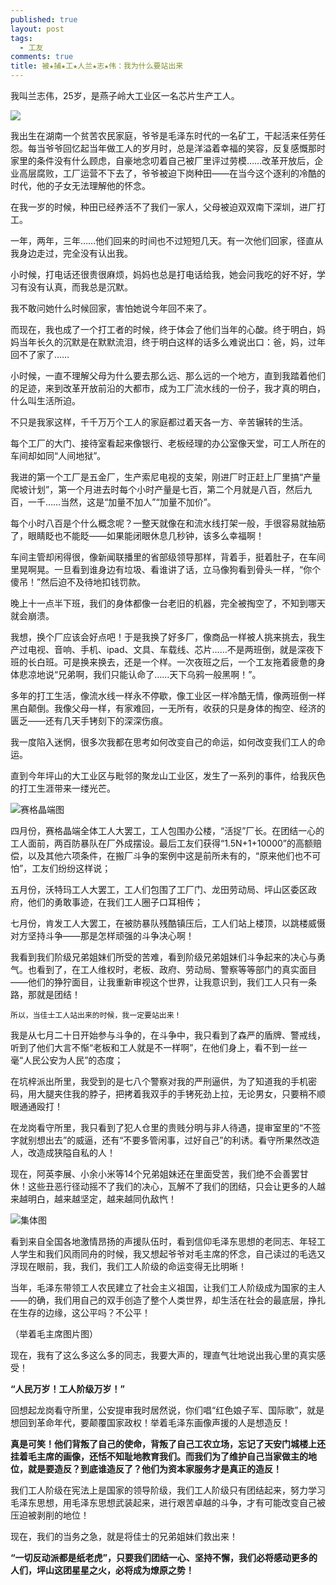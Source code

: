 ```yaml
---
published: true
layout: post
tags:
  - 工友
comments: true
title: 被★捕★工★人兰★志★伟：我为什么要站出来
---
```


我叫兰志伟，25岁，是燕子岭大工业区一名芯片生产工人。

![](http://wx3.sinaimg.cn/mw690/0060lm7Tly1fu606s1n14j31kw16oas5.jpg)

我出生在湖南一个贫苦农民家庭，爷爷是毛泽东时代的一名矿工，干起活来任劳任怨。每当爷爷回忆起当年做工人的岁月时，总是洋溢着幸福的笑容，反复感慨那时家里的条件没有什么顾虑，自豪地念叨着自己被厂里评过劳模……改革开放后，企业高层腐败，工厂运营不下去了，爷爷被迫下岗种田——在当今这个逐利的冷酷的时代，他的子女无法理解他的怀念。

在我一岁的时候，种田已经养活不了我们一家人，父母被迫双双南下深圳，进厂打工。

一年，两年，三年……他们回来的时间也不过短短几天。有一次他们回家，径直从我身边走过，完全没有认出我。

小时候，打电话还很贵很麻烦，妈妈也总是打电话给我，她会问我吃的好不好，学习有没有认真，而我总是沉默。

我不敢问她什么时候回家，害怕她说今年回不来了。

而现在，我也成了一个打工者的时候，终于体会了他们当年的心酸。终于明白，妈妈当年长久的沉默是在默默流泪，终于明白这样的话多么难说出口：爸，妈，过年回不了家了……



小时候，一直不理解父母为什么要去那么远、那么远的一个地方，直到我踏着他们的足迹，来到改革开放前沿的大都市，成为工厂流水线的一份子，我才真的明白，什么叫生活所迫。

不只是我家这样，千千万万个工人的家庭都过着天各一方、辛苦辗转的生活。

每个工厂的大门、接待室看起来像银行、老板经理的办公室像天堂，可工人所在的车间却如同“人间地狱”。

我进的第一个工厂是五金厂，生产索尼电视的支架，刚进厂时正赶上厂里搞“产量爬坡计划”，第一个月进去时每个小时产量是七百，第二个月就是八百，然后九百，一千……当然，这是“加量不加人”“加量不加价”。

每个小时八百是个什么概念呢？一整天就像在和流水线打架一般，手很容易就抽筋了，眼睛眨也不能眨——如果能闭眼休息几秒钟，该多么幸福啊！

车间主管却闲得很，像新闻联播里的省部级领导那样，背着手，挺着肚子，在车间里晃啊晃。一旦看到谁身边有垃圾、看谁讲了话，立马像狗看到骨头一样，“你个傻吊！”然后迫不及待地扣钱罚款。

晚上十一点半下班，我们的身体都像一台老旧的机器，完全被掏空了，不知到哪天就会崩溃。

我想，换个厂应该会好点吧！于是我换了好多厂，像商品一样被人挑来挑去，我生产过电视、音响、手机、ipad、文具、车载线、芯片……不是两班倒，就是深夜下班的长白班。可是换来换去，还是一个样。一次夜班之后，一个工友拖着疲惫的身体悲凉地说“兄弟啊，我们只能认命了……天下乌鸦一般黑啊！”。

多年的打工生活，像流水线一样永不停歇，像工业区一样冷酷无情，像两班倒一样黑白颠倒。我像父母一样，有家难回，一无所有，收获的只是身体的掏空、经济的匮乏——还有几天手铐刻下的深深伤痕。



我一度陷入迷惘，很多次我都在思考如何改变自己的命运，如何改变我们工人的命运。

直到今年坪山的大工业区与毗邻的聚龙山工业区，发生了一系列的事件，给我灰色的打工生涯带来一缕光芒。

![赛格晶端图](http://wx1.sinaimg.cn/mw690/0060lm7Tly1fu606ga2qhj308s066t8p.jpg)

四月份，赛格晶端全体工人大罢工，工人包围办公楼，“活捉”厂长。在团结一心的工人面前，两百防暴队在厂外成摆设。最后工友们获得“1.5N+1+10000”的高额赔偿，以及其他六项条件，在搬厂斗争的案例中这是前所未有的，“原来他们也不可怕”，工友们纷纷这样说；

五月份，沃特玛工人大罢工，工人们包围了工厂门、龙田劳动局、坪山区委区政府，他们的勇敢事迹，在我们工人圈子口耳相传；

七月份，肯发工人大罢工，在被防暴队残酷镇压后，工人们站上楼顶，以跳楼威慑对方坚持斗争——那是怎样顽强的斗争决心啊！ 

我看到我们阶级兄弟姐妹们所受的苦难，看到阶级兄弟姐妹们斗争起来的决心与勇气。也看到了，在工人维权时，老板、政府、劳动局、警察等等部门的真实面目——他们的狰狞面目，让我重新审视这个世界，让我意识到，我们工人只有一条路，那就是团结！

    所以，当佳士工人站出来的时候，我一定要站出来！

我是从七月二十日开始参与斗争的，在斗争中，我只看到了森严的盾牌、警戒线，听到了他们大言不惭“老板和工人就是不一样啊”，在他们身上，看不到一丝一毫“人民公安为人民”的态度；

在坑梓派出所里，我受到的是七八个警察对我的严刑逼供，为了知道我的手机密码，用大腿夹住我的脖子，把拷着我双手的手铐死劲上拉，无论男女，只要稍不顺眼通通殴打！

在龙岗看守所里，我只看到了犯人仓里的贵贱分明与非人待遇，提审室里的“不签字就别想出去”的威逼，还有“不要多管闲事，过好自己”的利诱。看守所果然改造人，改造成狭隘自私的人！

现在，阿英李展、小余小米等14个兄弟姐妹还在里面受苦，我们绝不会善罢甘休！这些丑恶行径动摇不了我们的决心，瓦解不了我们的团结，只会让更多的人越来越明白，越来越坚定，越来越同仇敌忾！

![集体图](http://wx1.sinaimg.cn/mw690/0060lm7Tly1fu606py8ijj31kw16o7pg.jpg)

看到来自全国各地激情昂扬的声援队伍时，看到信仰毛泽东思想的老同志、年轻工人学生和我们风雨同舟的时候，我又想起爷爷对毛主席的怀念，自己读过的毛选又浮现在眼前，我，我们，我们工人阶级的命运变得无比明晰！

当年，毛泽东带领工人农民建立了社会主义祖国，让我们工人阶级成为国家的主人——的确，我们用自己的双手创造了整个人类世界，却生活在社会的最底层，挣扎在生存的边缘，这公平吗？不公平！

（举着毛主席图片图）

现在，我有了这么多这么多的同志，我要大声的，理直气壮地说出我心里的真实感受！

**“人民万岁！工人阶级万岁！”**

回想起龙岗看守所里，公安提审我时居然说，你们唱“红色娘子军、国际歌”，就是想回到革命年代，要颠覆国家政权！举着毛泽东画像声援的人是想造反！

**真是可笑！他们背叛了自己的使命，背叛了自己工农立场，忘记了天安门城楼上还挂着毛主席的画像，还恬不知耻地教育我们。而我们为了维护自己当家做主的地位，就是要造反？到底谁造反了？他们为资本家服务才是真正的造反！**

我们工人阶级在宪法上是国家的领导阶级，我们工人阶级只有团结起来，努力学习毛泽东思想，用毛泽东思想武装起来，进行艰苦卓越的斗争，才有可能改变自己被压迫被剥削的地位！

现在，我们的当务之急，就是将佳士的兄弟姐妹们救出来！

**“一切反动派都是纸老虎”，只要我们团结一心、坚持不懈，我们必将感动更多的人们，坪山这团星星之火，必将成为燎原之势！**

